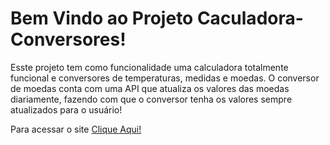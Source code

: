 # Bem Vindo ao Projeto Caculadora-Conversores!

Esste projeto tem como funcionalidade uma calculadora totalmente funcional e conversores de temperaturas, medidas e moedas. O conversor de moedas conta com uma API que atualiza os valores das moedas diariamente, fazendo com que o conversor tenha os valores sempre atualizados para o usuário!

Para acessar o site <a href=“[http://exemplo.com/](https://calculadora-conversores.netlify.app/)“>Clique Aqui!</a>
